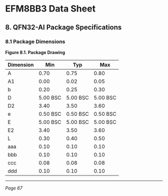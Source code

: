 # EFM8BB3 Data Sheet

## 8. QFN32-AI Package Specifications

### 8.1 Package Dimensions

**Figure 8.1. Package Drawing**

| Dimension | Min     | Typ     | Max     |
|-----------|---------|---------|---------|
| A         | 0.70    | 0.75    | 0.80    |
| A1        | 0.00    | 0.02    | 0.05    |
| b         | 0.20    | 0.25    | 0.30    |
| D         | 5.00 BSC| 5.00 BSC| 5.00 BSC|
| D2        | 3.40    | 3.50    | 3.60    |
| e         | 0.50 BSC| 0.50 BSC| 0.50 BSC|
| E         | 5.00 BSC| 5.00 BSC| 5.00 BSC|
| E2        | 3.40    | 3.50    | 3.60    |
| L         | 0.30    | 0.40    | 0.50    |
| aaa       | 0.10    | 0.10    | 0.10    |
| bbb       | 0.10    | 0.10    | 0.10    |
| ccc       | 0.08    | 0.08    | 0.08    |
| ddd       | 0.10    | 0.10    | 0.10    |

---

*Page 67*